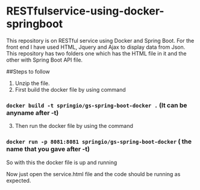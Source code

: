 # RESTfulservice-using-docker-springboot
This repository is on RESTful service using Docker and Spring Boot. For the front end I have used HTML, Jquery and Ajax to display data from Json.
This repository has two folders one which has the HTML file in it and the other with Spring Boot API file.

##Steps to follow
1. Unzip the file.
2. First build the docker file by using command
### `docker build -t springio/gs-spring-boot-docker .` (It can be anyname after -t)
3. Then run the docker file by using the command
### `docker run -p 8081:8081 springio/gs-spring-boot-docker` ( the name that you gave after -t)

So with this the docker file is up and running

Now just open the service.html file and the code should be running as expected.



